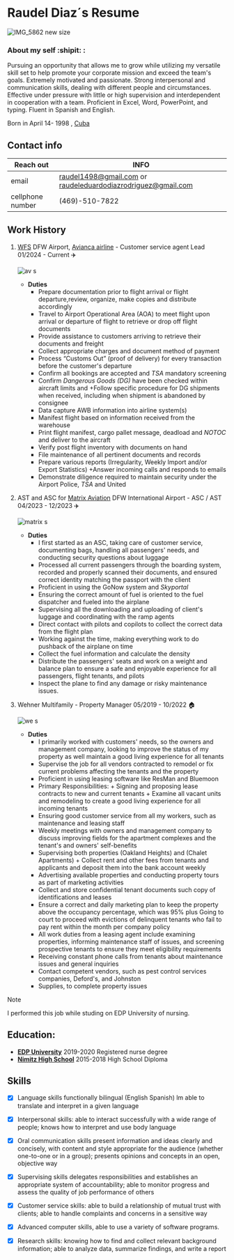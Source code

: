 # Raudel Diaz´s Resume  
![IMG_5862 new size](https://github.com/RaudelDiaz/Resume/assets/172452858/a6f037a3-320e-46e2-9d23-9a9f9478c42b)
### About my self :shipit: : 
Pursuing an opportunity that allows me to grow while utilizing my versatile skill set to help promote your corporate mission and exceed the team's goals.
Extremely motivated and passionate. Strong interpersonal and communication skills, dealing with different people and circumstances. Effective under pressure with little or high supervision and interdependent in cooperation with a team. Proficient in Excel, Word, PowerPoint, and typing. Fluent in Spanish and English.

Born in April 14- 1998 , [Cuba](https://en.wikipedia.org/wiki/Cuba)


## Contact info
Reach out  | INFO
------|-----|
email | raudel1498@gmail.com or raudeleduardodiazrodriguez@gmail.com 
cellphone number| (469)-510-7822

## Work History
1. [WFS](https://www.wfs.aero/) DFW Airport, [Avianca airline](https://www.avianca.com/en/about-us/we-are-avianca/) - Customer service agent Lead 01/2024 - Current ✈️

   ![av s](https://github.com/RaudelDiaz/Resume/assets/172452858/f7d73e50-ad79-4fcc-811d-b03ced8a8947)
     -  **Duties**
         - Prepare documentation prior to flight arrival or flight departure,review, organize, make copies and distribute accordingly
         -  Travel to Airport Operational Area (AOA) to meet flight upon arrival or departure of flight to retrieve or drop off flight documents
         -  Provide assistance to customers arriving to retrieve their documents and freight
         -  Collect appropriate charges and document method of payment
         -  Process “Customs Out” (proof of delivery) for every transaction before the customer's departure
         -  Confirm all bookings are accepted and *TSA* mandatory screening
         -  Confirm *Dangerous Goods (DG)* have been checked within aircraft limits and +Follow specific procedure for DG shipments when received, including when shipment is abandoned by consignee
         -  Data capture AWB information into airline system(s)
         -  Manifest flight based on information received from the warehouse
         -  Print flight manifest, cargo pallet message, deadload and *NOTOC* and deliver to the aircraft
         -  Verify post flight inventory with documents on hand
         -  File maintenance of all pertinent documents and records
         -  Prepare various reports (Irregularity, Weekly Import and/or Export Statistics) +Answer incoming calls and responds to emails
         -  Demonstrate diligence required to maintain security under the Airport Police, *TSA* and United
      
3. AST and ASC for [Matrix Aviation](https://www.aviation-matrix.com/) DFW International Airport - ASC / AST  04/2023 - 12/2023 ✈️

    ![matrix s](https://github.com/RaudelDiaz/Resume/assets/172452858/27cd58be-9efa-4bf8-8521-ff0340c14f29)

     -  **Duties**
         - I first started as an ASC, taking care of customer service, documenting bags, handling all passengers' needs, and conducting security questions about luggage
         - Processed all current passengers through the boarding system, recorded and properly scanned their documents, and ensured correct identity matching the passport with the client
         - Proficient in using the GoNow system and *Skyportal*
         - Ensuring the correct amount of fuel is oriented to the fuel dispatcher and fueled into the airplane
         - Supervising all the downloading and uploading of client's luggage and coordinating with the ramp agents
         - Direct contact with pilots and copilots to collect the correct data from the flight plan
         - Working against the time, making everything work to do pushback of the airplane on time
         - Collect the fuel information and calculate the density
         - Distribute the passengers' seats and work on a weight and balance plan to ensure a safe and enjoyable experience for all passengers, flight tenants, and pilots
         - Inspect the plane to find any damage or risky maintenance issues.
      
           
5. Wehner Multifamily - Property Manager 05/2019 - 10/2022  🏠


    ![we s](https://github.com/RaudelDiaz/Resume/assets/172452858/43cac579-d797-4260-9506-3ffaed036a10)
                                                       
     - **Duties**
        - I primarily worked with customers' needs, so the owners and management company, looking to improve the status of my property as well maintain a good living experience for all tenants
        - Supervise the job for all vendors contracted to remodel or fix current problems affecting the tenants and the property
        - Proficient in using leasing software like ResMan and Bluemoon
        - Primary Responsibilities: + Signing and proposing lease contracts to new and current tenants + Examine all vacant units and remodeling to create a good living experience for all incoming tenants
       - Ensuring good customer service from all my workers, such as maintenance and leasing staff
       - Weekly meetings with owners and management company to discuss improving fields for the apartment complexes and the tenant's and owners' self-benefits
       - Supervising both properties (Oakland Heights) and (Chalet Apartments) + Collect rent and other fees from tenants and applicants and deposit them into the bank account weekly
       - Advertising available properties and conducting property tours as part of marketing activities
       - Collect and store confidential tenant documents such copy of identifications and leases
       - Ensure a correct and daily marketing plan to keep the property above the occupancy percentage, which was 95% plus Going to court to proceed with evictions of delinquent tenants who fail to pay rent within the month per company policy
       - All work duties from a leasing agent include examining properties, informing maintenance staff of issues, and screening prospective tenants to ensure they meet eligibility requirements
       - Receiving constant phone calls from tenants about maintenance issues and general inquiries
       - Contact competent vendors, such as pest control services companies, Deford's, and Johnston
       - Supplies, to complete property issues
      
>[!NOTE]
>I performed this job while studing on EDP University of nursing.


## Education:
   - [**EDP University**](https://edpuniversity.edu/) 2019-2020 Registered nurse degree
   - [**Nimitz High School**](https://www.irvingisd.net/nimitz) 2015-2018 High School Diploma 


## Skills
   - [X] Language skills functionally bilingual (English Spanish) lm able to translate and interpret in a given language
   - [X] Interpersonal skills: able to interact successfully with a wide range of people; knows how to interpret and use body language
   - [X] Oral communication skills present information and ideas clearly and concisely, with content and style appropriate for the audience (whether one-to-one or in a group); presents opinions and concepts in an open, objective way
   - [X] Supervising skills delegates responsibilities and establishes an appropriate system of accountability; able to monitor progress and assess the quality of job performance of others
   - [X] Customer service skills: able to build a relationship of mutual trust with clients; able to handle complaints and concerns in a sensitive way
   - [X] Advanced computer skills, able to use a variety of software programs.
   - [X] Research skills: knowing how to find and collect relevant background information; able to analyze data, summarize findings, and write a report



